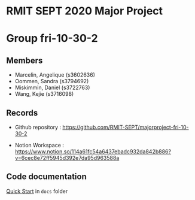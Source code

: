 # RMIT SEPT 2020 Major Project

# Group fri-10-30-2

## Members
* Marcelin, Angelique (s3602636)
* Oommen, Sandra (s3794692)
* Miskimmin, Daniel (s3722763)
* Wang, Kejie (s3716098)

## Records

* Github repository : https://github.com/RMIT-SEPT/majorproject-fri-10-30-2

* Notion Workspace : https://www.notion.so/114a61fc54a6437ebadc932da842b886?v=6cec8e72ff5945d392e7da95d963588a


## Code documentation

[Quick Start](/docs/README.md) in `docs` folder

